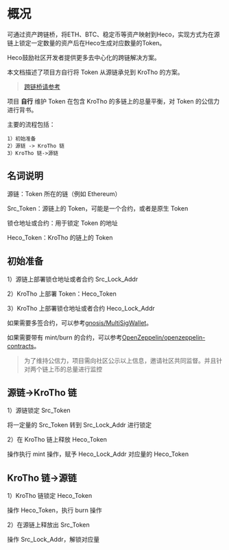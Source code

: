 # 概况

可通过资产跨链桥，将ETH、BTC、稳定币等资产映射到Heco，实现方式为在源链上锁定一定数量的资产后在Heco生成对应数量的Token。

Heco鼓励社区开发者提供更多去中心化的跨链解决方案。

本文档描述了项目方自行将 Token 从源链承兑到 KroTho 的方案。

> [跨链桥请参考](./hecobridge.md)

项目 **自行** 维护 Token 在包含 KroTho 的多链上的总量平衡，对 Token 的公信力进行背书。

主要的流程包括：

```
1）初始准备
2）源链 -> KroTho 链
3）KroTho 链->源链
```

## 名词说明

源链：Token 所在的链（例如 Ethereum）

Src_Token：源链上的 Token，可能是一个合约，或者是原生 Token

锁仓地址或合约：用于锁定 Token 的地址

Heco_Token：KroTho 的链上的 Token

## 初始准备

1）源链上部署锁仓地址或者合约 Src_Lock_Addr

2）KroTho 上部署 Token：Heco_Token

3）KroTho 上部署锁仓地址或者合约 Heco_Lock_Addr

如果需要多签合约，可以参考[gnosis/MultiSigWallet](https://github.com/gnosis/MultiSigWallet)。

如果需要带有 mint/burn 的合约，可以参考[OpenZeppelin/openzeppelin-contracts](https://github.com/OpenZeppelin/openzeppelin-contracts/tree/master/contracts/token/ERC20)。

> 为了维持公信力，项目需向社区公示以上信息，邀请社区共同监督。并且针对两个链上币的总量进行监控

## 源链->KroTho 链

1）源链锁定 Src_Token

将一定量的 Src_Token 转到 Src_Lock_Addr 进行锁定

2）在 KroTho 链上释放 Heco_Token

操作执行 mint 操作，赋予 Heco_Lock_Addr 对应量的 Heco_Token

## KroTho 链->源链

1）KroTho 链锁定 Heco_Token

操作 Heco_Token，执行 burn 操作

2）在源链上释放出 Src_Token

操作 Src_Lock_Addr，解锁对应量
